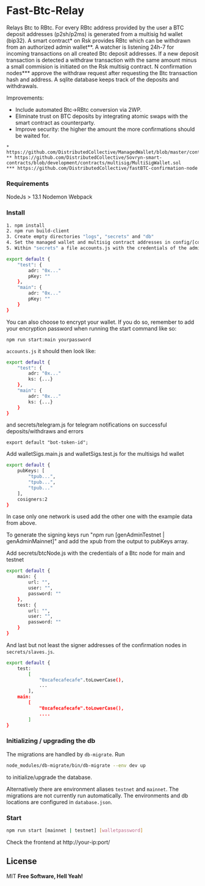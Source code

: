 # Fast-Btc-Relay

Relays Btc to RBtc.
For every RBtc address provided by the user a BTC deposit addresses (p2sh/p2ms) is generated from a multisig hd wallet (bip32).
A smart contract* on Rsk provides RBtc which can be withdrawn from an authorized admin wallet**.
A watcher is listening 24h-7 for incoming transactions on all created Btc deposit addresses. If a new deposit transaction is
detected a withdraw transaction with the same amount minus a small commision is initiated on the Rsk multisig contract.
N confirmation nodes*** approve the withdraw request after requesting the Btc transaction hash and address.
A sqlite database keeps track of the deposits and withdrawals.

Improvements:
- Include automated Btc->RBtc conversion via 2WP.
- Eliminate trust on BTC deposits by integrating atomic swaps with the smart contract as counterparty.
- Improve security: the higher the amount the more confirmations should be waited for.

```
* https://github.com/DistributedCollective/ManagedWallet/blob/master/contracts/ManagedWallet.sol
** https://github.com/DistributedCollective/Sovryn-smart-contracts/blob/development/contracts/multisig/MultiSigWallet.sol
*** https://github.com/DistributedCollective/fastBTC-confirmation-node
```

### Requirements

NodeJs > 13.1
Nodemon
Webpack


### Install

```sh
1. npm install
2. npm run build-client
3. Create empty directories "logs", "secrets" and "db"
4. Set the managed wallet and multisig contract addresses in config/[config_mainnet | config_testnet]
5. Within "secrets" a file accounts.js with the credentials of the admin wallet

export default {
    "test": {
        adr: "0x..."
        pKey: ""
    },
    "main": {
        adr: "0x..."
        pKey: ""
    }
}
```

You can also choose to encrypt your wallet. If you do so, remember to add your encryption password when running the start command like so:

```
npm run start:main yourpassword
```
`accounts.js` it should then look like:

```sh
export default {
    "test": {
        adr: "0x..."
        ks: {...}
    },
    "main": {
        adr: "0x..."
        ks: {...}
    }
}
```

and secrets/telegram.js for telegram notifications on successful deposits/withdraws and errors

```
export default "bot-token-id";
```

Add walletSigs.main.js  and walletSigs.test.js for the multisigs hd wallet

```sh
export default {
    pubKeys: [
        "tpub...",
        "tpub...",
        "tpub..."
    ],
    cosigners:2
}
```
In case only one network is used add the other one with the example data from above.

To generate the signing keys run "npm run [genAdminTestnet | genAdminMainnet]" and add the xpub from the output to pubKeys array.


Add secrets/btcNode.js with the credentials of a Btc node for main and testnet


```sh
export default {
    main: {
        url: "",
        user: "",
        password: ""
    },
    test: {
        url: "",
        user: "",
        password: ""
    }
}
```

And last but not least the signer addresses of the confirmation nodes in `secrets/slaves.js`.


```sh
export default {
    test:
        [
            "0xcafecafecafe".toLowerCase(),
            ...
        ],
    main:
        [
            "0xcafecafecafe".toLowerCase(),
            ....
        ]
}
```


### Initializing / upgrading the db

The migrations are handled by `db-migrate`. Run

```sh
node_modules/db-migrate/bin/db-migrate --env dev up
```

to initialize/upgrade the database.

Alternatively there are environment aliases `testnet` and `mainnet`. The migrations are not
currently run automatically. The environments and db locations are configured in `database.json`.


### Start

```sh
npm run start [mainnet | testnet] [walletpassword]
```

Check the frontend at http://your-ip:port/


License
----

MIT
**Free Software, Hell Yeah!**
